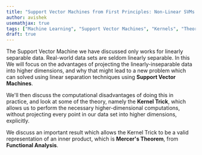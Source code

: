 ```yaml
---
title: "Support Vector Machines from First Principles: Non-Linear SVMs and the Kernel Trick"
author: avishek
usemathjax: true
tags: ["Machine Learning", "Support Vector Machines", "Kernels", "Theory"]
draft: true
---
```


The Support Vector Machine we have discussed only works for linearly separable data. Real-world data sets are seldom linearly separable. In this
We will focus on the advantages of projecting the linearly-inseparable data into higher dimensions, and why that might lead to a new problem which can solved using linear separation techniques using **Support Vector Machines**.

We'll then discuss the computational disadvantages of doing this in practice, and look at some of the theory, namely the **Kernel Trick**, which allows us to perform the necessary higher-dimensional computations, without projecting every point in our data set into higher dimensions, explicitly.

We discuss an important result which allows the Kernel Trick to be a valid representation of an inner product, which is **Mercer's Theorem**, from **Functional Analysis**.

